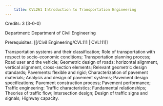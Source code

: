 ```yaml
---
    title: CVL261 Introduction to Transportation Engineering
---
```

Credits: 3 (3-0-0)

Department: Department of Civil Engineering

Prerequisites: [[/Civil Engineering/CVL111 | CVL111]]

Transportation systems and their classification; Role of transportation with respect to socio-economic conditions; Transportation planning process; Road user and the vehicle; Geometric design of roads: horizontal alignment, vertical alignment, cross-section elements; Relevant geometric design standards; Pavements: flexible and rigid; Characterization of pavement materials; Analysis and design of pavement systems; Pavement design specifications; Pavement construction process; Pavement performance; Traffic engineering: Traffic characteristics; Fundamental relationships; Theories of traffic flow; Intersection design; Design of traffic signs and signals; Highway capacity.